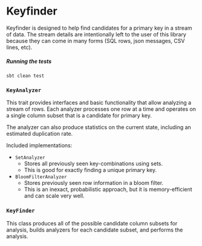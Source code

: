 # Keyfinder

Keyfinder is designed to help find candidates for a primary key in a stream of data.
The stream details are intentionally left to the user of this library because they can
come in many forms (SQL rows, json messages, CSV lines, etc).

##### Running the tests

`sbt clean test`

### `KeyAnalyzer`

This trait provides interfaces and basic functionality that allow analyzing a stream of rows.
Each analyzer processes one row at a time and operates on a single column subset that is a
candidate for primary key.

The analyzer can also produce statistics on the current state, including an estimated duplication
rate.

Included implementations:
* `SetAnalyzer`
    * Stores all previously seen key-combinations using sets.
    * This is good for exactly finding a unique primary key.
* `BloomFilterAnalyzer`
    * Stores previously seen row information in a bloom filter.
    * This is an inexact, probabilistic approach, but it is memory-efficient and can scale very well.

### `KeyFinder`

This class produces all of the possible candidate column subsets for analysis, builds analyzers for
each candidate subset, and performs the analysis.